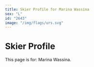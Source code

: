 ```yaml
---
title: Skier Profile for Marina Wassina
sex: "L"
id: "2643"
image: "/img/flags/urs.svg" 
---
```


# Skier Profile

This page is for: Marina Wassina.
    